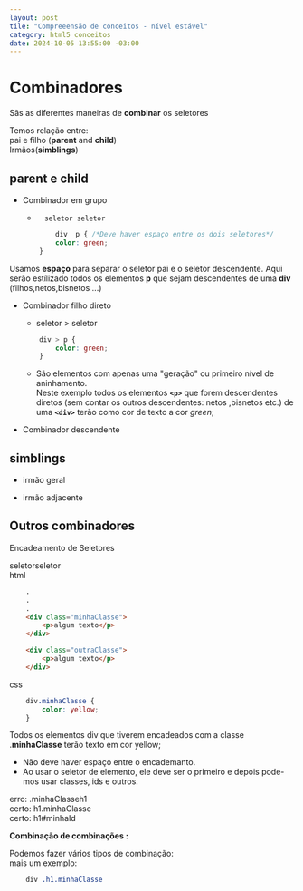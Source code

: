 ```yaml
---
layout: post
tile: "Compreeensão de conceitos - nível estável"
category: html5 conceitos
date: 2024-10-05 13:55:00 -03:00
---
```


# Combinadores  

Sãs as diferentes maneiras de **combinar** os seletores  

Temos relação entre:  
pai e filho (**parent** and **child**)  
Irmãos(**simblings**)    


## parent e child  
*   Combinador em grupo  
    +       seletor seletor
            
    ```css
            div  p { /*Deve haver espaço entre os dois seletores*/
            color: green; 
        }
    ```  

Usamos **espaço** para separar o seletor pai e o seletor descendente.
Aqui serão estílizado todos os elementos **p** que sejam descendentes de uma **div**  (filhos,netos,bisnetos ...)
        
*   Combinador filho direto  
    +   seletor > seletor
    ```css
        div > p {
            color: green;
        }
    ```  

    +   São elementos com apenas uma "geração" ou
        primeiro nível de aninhamento.  
        Neste exemplo todos os elementos **`<p>`** que forem descendentes diretos (sem contar os outros descendentes: netos ,bisnetos etc.) de uma **`<div>`** terão como cor de texto a cor *green*;
*   Combinador descendente    

## simblings  
*   irmão geral  

*   irmão adjacente  


## Outros combinadores  
Encadeamento de Seletores  

seletorseletor  
html
```html 
    .
    .
    . 
    <div class="minhaClasse">
        <p>algum texto</p>
    </div>

    <div class="outraClasse">
        <p>algum texto</p>
    </div>
```
css
```css
    div.minhaClasse {
        color: yellow;
    }
```
Todos os elementos div que tiverem encadeados com a classe .**minhaClasse** terão texto em cor yellow; 
*   Não deve haver espaço entre o encademanto.
*   Ao usar o seletor de elemento, ele deve ser o primeiro e depois pode-mos usar classes, ids e outros.  

erro: .minhaClasseh1  
certo: h1.minhaClasse  
certo: h1#minhaId  


**Combinação de combinações :**  
 
Podemos fazer vários tipos de combinação:   
mais um exemplo:  
```css
    div .h1.minhaClasse
```  

